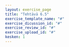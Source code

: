 ```yaml
---
layout: exercise_page
title: "Tehtävä 6.5"
exercise_template_name: "#"
exercise_dicussion_id: "#"
exercise_review_id: "#"
exercise_upload_id: "#"
kesken: 1
---
```

